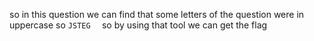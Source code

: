 so in this question we can find that some letters of the question were in uppercase so ```JSTEG  ```  so by using that tool we can get the flag
